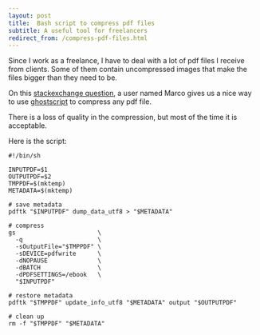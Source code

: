 ```yaml
---
layout: post
title:  Bash script to compress pdf files
subtitle: A useful tool for freelancers
redirect_from: /compress-pdf-files.html
---
```


Since I work as a freelance, I have to deal with a lot of pdf files I receive
from clients.  Some of them contain uncompressed images that make the files
bigger than they need to be.

On this [stackexchange question][se], a user named Marco gives us a nice way to
use [ghostscript] to compress any pdf file.

There is a loss of quality in the compression, but most of the time it is
acceptable.

Here is the script:


    #!/bin/sh

    INPUTPDF=$1
    OUTPUTPDF=$2
    TMPPDF=$(mktemp)
    METADATA=$(mktemp)

    # save metadata
    pdftk "$INPUTPDF" dump_data_utf8 > "$METADATA"

    # compress
    gs                       \
      -q                     \
      -sOutputFile="$TMPPDF" \
      -sDEVICE=pdfwrite      \
      -dNOPAUSE              \
      -dBATCH                \
      -dPDFSETTINGS=/ebook   \
      "$INPUTPDF"

    # restore metadata
    pdftk "$TMPPDF" update_info_utf8 "$METADATA" output "$OUTPUTPDF"

    # clean up
    rm -f "$TMPPDF" "$METADATA"


[ghostscript]: http://pages.cs.wisc.edu/~ghost
[se]: http://unix.stackexchange.com/questions/50475/how-to-make-ghostscript-not-wipe-pdf-metadata


